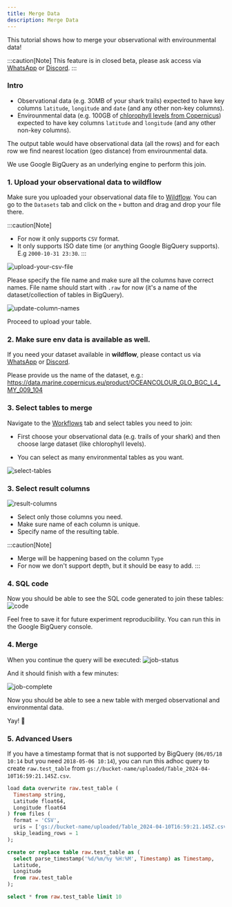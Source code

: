 ```yaml
---
title: Merge Data
description: Merge Data
---
```


This tutorial shows how to merge your observational with envirounmental data!

:::caution[Note]
This feature is in closed beta, please ask access via [WhatsApp](https://discord.wildflow.ai) or [Discord](https://discord.wildflow.ai).
:::

### Intro

- Observational data (e.g. 30MB of your shark trails) expected to have key columns `latitude`, `longitude` and `date` (and any other non-key columns).
- Envirounmental data (e.g. 100GB of [chlorophyll levels from Copernicus](https://data.marine.copernicus.eu/product/OCEANCOLOUR_GLO_BGC_L4_MY_009_104/description)) expected to have key columns `latitude` and `longitude` (and any other non-key columns).

The output table would have observational data (all the rows) and for each row we find nearest location (geo distance) from envirounmental data.

We use Google BigQuery as an underlying engine to perform this join.

### 1. Upload your observational data to **wildflow**

Make sure you uploaded your observational data file to [Wildflow](https://wildflow-demo.web.app/datasets). You can go to the `Datasets` tab and click on the `+` button and drag and drop your file there.

:::caution[Note]

- For now it only supports `CSV` format.
- It only supports ISO date time (or anything Google BigQuery supports).\
  E.g `2000-10-31 23:30`.
  :::

![upload-your-csv-file](../../../assets/merge-data/upload-your-csv-file.png)

Please specify the file name and make sure all the columns have correct names. File name should start with `.raw` for now (it's a name of the dataset/collection of tables in BigQuery).

![update-column-names](../../../assets/merge-data/update-column-names.png)

Proceed to upload your table.

### 2. Make sure env data is available as well.

If you need your dataset available in **wildflow**, please contact us via [WhatsApp](https://discord.wildflow.ai) or [Discord](https://discord.wildflow.ai).

Please provide us the name of the dataset, e.g.: https://data.marine.copernicus.eu/product/OCEANCOLOUR_GLO_BGC_L4_MY_009_104

### 3. Select tables to merge

Navigate to the [Workflows](https://wildflow-demo.web.app/workflows) tab and select tables you need to join:

- First choose your observational data (e.g. trails of your shark) and then choose large dataset (like chlorophyll levels).

- You can select as many environmental tables as you want.

![select-tables](../../../assets/merge-data/select-tables.png)

### 3. Select result columns

![result-columns](../../../assets/merge-data/result-columns.png)

- Select only those columns you need.
- Make sure name of each column is unique.
- Specify name of the resulting table.

:::caution[Note]

- Merge will be happening based on the column `Type`
- For now we don't support depth, but it should be easy to add.
  :::

### 4. SQL code

Now you should be able to see the SQL code generated to join these tables:
![code](../../../assets/merge-data/code.png)

Feel free to save it for future experiment reproducibility.
You can run this in the Google BigQuery console.

### 4. Merge

When you continue the query will be executed:
![job-status](../../../assets/merge-data/job-status.png)

And it should finish with a few minutes:

![job-complete](../../../assets/merge-data/job-complete.png)

Now you should be able to see a new table with merged observational and environmental data.

Yay! 🐳

### 5. Advanced Users

If you have a timestamp format that is not supported by BigQuery (`06/05/18 10:14` but you need `2018-05-06 10:14`), you can run this adhoc query to create `raw.test_table` from `gs://bucket-name/uploaded/Table_2024-04-10T16:59:21.145Z.csv`.

```sql
load data overwrite raw.test_table (
  Timestamp string,
  Latitude float64,
  Longitude float64
) from files (
  format = 'CSV',
  uris = ['gs://bucket-name/uploaded/Table_2024-04-10T16:59:21.145Z.csv'],
  skip_leading_rows = 1
);

create or replace table raw.test_table as (
  select parse_timestamp('%d/%m/%y %H:%M', Timestamp) as Timestamp,
  Latitude,
  Longitude
  from raw.test_table
);

select * from raw.test_table limit 10
```
